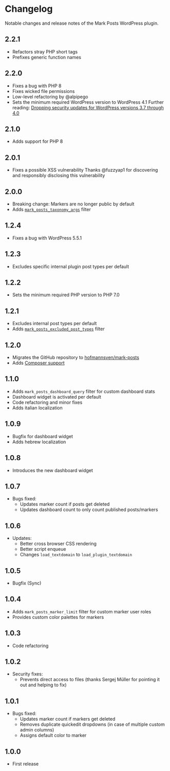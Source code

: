 # Changelog

Notable changes and release notes of the Mark Posts WordPress plugin.

## 2.2.1
* Refactors stray PHP short tags
* Prefixes generic function names

## 2.2.0
* Fixes a bug with PHP 8
* Fixes wicked file permissions
* Low-level refactoring by @alpipego
* Sets the minimum required WordPress version to WordPress 4.1
  Further reading: [Dropping security updates for WordPress versions 3.7 through 4.0](https://wordpress.org/news/2022/09/dropping-security-updates-for-wordpress-versions-3-7-through-4-0/)

## 2.1.0
* Adds support for PHP 8

## 2.0.1
* Fixes a possible XSS vulnerability
  Thanks @fuzzyap1 for discovering and responsibly disclosing this vulnerability

## 2.0.0
* Breaking change: Markers are no longer public by default
* Adds [`mark_posts_taxonomy_args`](https://github.com/hofmannsven/mark-posts/wiki/Custom-Marker-Taxonomy-Arguments) filter

## 1.2.4
* Fixes a bug with WordPress 5.5.1

## 1.2.3
* Excludes specific internal plugin post types per default

## 1.2.2
* Sets the minimum required PHP version to PHP 7.0

## 1.2.1
* Excludes internal post types per default
* Adds [`mark_posts_excluded_post_types`](https://github.com/hofmannsven/mark-posts/wiki/Reset-Custom-Post-Types) filter

## 1.2.0
* Migrates the GitHub repository to [hofmannsven/mark-posts](https://github.com/hofmannsven/mark-posts)
* Adds [Composer support](https://packagist.org/packages/hofmannsven/mark-posts)

## 1.1.0
* Adds `mark_posts_dashboard_query` filter for custom dashboard stats
* Dashboard widget is activated per default
* Code refactoring and minor fixes
* Adds italian localization

## 1.0.9
* Bugfix for dashboard widget
* Adds hebrew localization

## 1.0.8
* Introduces the new dashboard widget

## 1.0.7
* Bugs fixed:
  * Updates marker count if posts get deleted
  * Updates dashboard count to only count published posts/markers

## 1.0.6
* Updates:
  * Better cross browser CSS rendering
  * Better script enqueue
  * Changes `load_textdomain` to `load_plugin_textdomain`

## 1.0.5
* Bugfix (Sync)

## 1.0.4
* Adds `mark_posts_marker_limit` filter for custom marker user roles
* Provides custom color palettes for markers

## 1.0.3
* Code refactoring

## 1.0.2
* Security fixes:
  * Prevents direct access to files (thanks Sergej Müller for pointing it out and helping to fix)

## 1.0.1
* Bugs fixed:
  * Updates marker count if markers get deleted
  * Removes duplicate quickedit dropdowns (in case of multiple custom admin columns)
  * Assigns default color to marker

## 1.0.0
* First release
